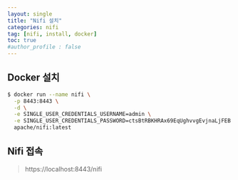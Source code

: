 ```yaml
---
layout: single
title: "Nifi 설치"
categories: nifi
tag: [nifi, install, docker]
toc: true
#author_profile : false
---
```




## Docker 설치

```bash
$ docker run --name nifi \
  -p 8443:8443 \
  -d \
  -e SINGLE_USER_CREDENTIALS_USERNAME=admin \
  -e SINGLE_USER_CREDENTIALS_PASSWORD=ctsBtRBKHRAx69EqUghvvgEvjnaLjFEB \
  apache/nifi:latest
```



## Nifi 접속

> https://localhost:8443/nifi

